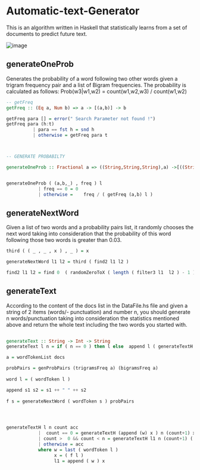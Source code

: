 # Automatic-text-Generator
This is an algorithm written in Haskell that statistically learns from a set of documents to predict future text.

![image](https://user-images.githubusercontent.com/65868639/117166594-d0043a80-adc6-11eb-93e4-b63babca47f3.png)


## generateOneProb
Generates the probability of a word following two other words given a trigram frequency pair and
a list of Bigram frequencies. The probability is calculated as follows:
Prob(w3|w1,w2) = count(w1,w2,w3) / count(w1,w2)


```haskell
-- getFreq
getFreq :: (Eq a, Num b) => a -> [(a,b)] -> b

getFreq para [] = error(" Search Parameter not found !")
getFreq para (h:t)
          | para == fst h = snd h
		  | otherwise = getFreq para t



-- GENERATE PROBABILTY 

generateOneProb :: Fractional a => ((String,String,String),a) ->[((String,String),a)] -> a


generateOneProb ( (a,b,_) , freq ) l 
            | freq == 0 = 0 
 			| otherwise =    freq / ( getFreq (a,b) l )

 ```
 
 
## generateNextWord
Given a list of two words and a probability pairs list, it randomly chooses the next word taking into
consideration that the probability of this word following those two words is greater than 0.03. 


```haskell
third ( ( _ , _ , x ) , _ ) = x 

generateNextWord l1 l2 = third ( find2 l1 l2 )

find2 l1 l2 = find 0  ( randomZeroToX ( length ( filter3 l1  l2 ) - 1 ) ) (  filter3 l1 l2 ) 

```

## generateText
According to the content of the docs list in the DataFile.hs file and given a string of 2 items (words/-
punctuation) and number n, you should generate n words/punctuation taking into consideration
the statistics mentioned above and return the whole text including the two words you started with.

```haskell
 	
generateText :: String -> Int -> String
generateText l n = if ( n == 0 ) then l else  append l ( generateTextH l n 0 " " )

a = wordTokenList docs

probPairs = genProbPairs (trigramsFreq a) (bigramsFreq a)
	
word l = ( wordToken l )

append s1 s2 = s1 ++ " " ++ s2
	
f s = generateNextWord ( wordToken s ) probPairs




generateTextH l n count acc
            |  count == 0 = generateTextH (append (w) x ) n (count+1) x
			| count >  0 && count < n = generateTextH l1 n (count+1) ( append acc x )
			| otherwise = acc
			where w = last ( wordToken l )
			      x = ( f l ) 
			      l1 = append ( w ) x



```




